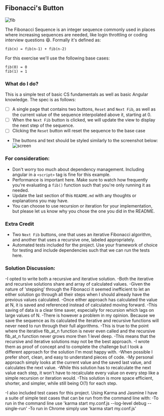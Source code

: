 ## Fibonacci's Button
![fib](https://upload.wikimedia.org/wikipedia/commons/thumb/9/93/Fibonacci_spiral_34.svg/220px-Fibonacci_spiral_34.svg.png)

The Fibonacci Sequence is an integer sequence commonly used in places where increasing sequences are needed, like login throttling or coding interview questions :smile:. Formally it's defined as:

```
fib(n) = fib(n-1) + fib(n-2)
```

For this exercise we'll use the following base cases:
```
fib(0) = 0
fib(1) = 1
```


### What do I do?

This is a simple test of basic CS fundamentals as well as basic Angular knowledge. The spec is as follows:

- [ ] A single page that contains two buttons, `Reset` and `Next Fib`, as well as the current value of the sequence interpolated above it, starting at 0.
- [ ] When the `Next Fib` button is clicked, we will update the view to display the next step of the sequence.
- [ ] Clicking the `Reset` button will reset the sequence to the base case
- The buttons and text should be styled similarly to the screenshot below:
![screen](screenshot.png)

### For consideration:

- Don't worry too much about dependency management. Including angular in a `<script>` tag is fine for this example.
- Performance is important here. Make sure to watch how frequently you're evaluating a `fib()` function such that you're only running it as needed.
- Update the last section of this `README.md` with any thoughts or explanations you may have.
- You can choose to use recursion or iteration for your implementation, but please let us know why you chose the one you did in the README.

### Extra Credit

- Two `Next Fib` buttons, one that uses an iterative Fibonacci algorithm, and another that uses a recursive one, labeled appropriately.
- Automated tests included for the project. Use your framework of choice for testing and include dependencies such that we can run the tests here.


### Solution Discussion:
-I opted to write both a recursive and iterative solution. 
-Both the iterative and recursive solutions share and array of calculated values.
-Given the nature of 'stepping' through the Fibonacci it seemed inefficient to let an either solution go through all their steps when I should already have the previous values calculated.
-Once either approach has calculated the value at N, it is saved and referenced instead of calculated moving forward.
-This saving of data is a clear time saver, especially for recursion which lags on large values of N.
-There is however a problem in my opinion. Because we save the sequence as its calculated the iterative and recursive functions will never need to run through their full algorithms. 
-This is true to the point where the iterative fib_at_n function is never even called and the recursive fib_at_n function never grows more then 1 level deep.
-This means that the recursive and iterative solutions may not be the best approach. 
-I wrote them as proof of concept and to complete the challenge but I took a different approach for the solution I'm most happy with.
-When possible I prefer short, clean, and easy to understand pieces of code.
-My personal approach simply looks at the current value and the saved last value, and calculates the next value.
-While this solution has to recalculate the next value each step, it won't have to recalculate every value on every step like a simple recursion or iteration would.
-This solution is more space efficient, shorter, and simpler, while still being O(1) for each step.

-I also included test cases for this project. Using Karma and Jasmine I have a suite of simple test cases that can be run from the command line with:
-To run in the command line use 'karma start my.conf.js --log-level debug --single-run'
-To run in Chrome simply use 'karma start my.conf.js' 